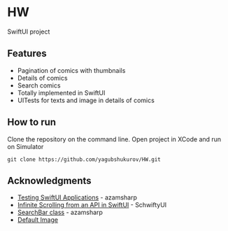 # HW

SwiftUI project

## Features
* Pagination of comics with thumbnails 
* Details of comics
* Search comics
* Totally implemented in SwiftUI
* UITests for texts and image in details of comics


## How to run
Clone the repository on the command line.
Open project in XCode and run on Simulator
```
git clone https://github.com/yagubshukurov/HW.git
```

## Acknowledgments
* [Testing SwiftUI Applications](https://www.youtube.com/watch?v=9ZZ0gCMhsUI) - azamsharp
* [Infinite Scrolling from an API in SwiftUI](https://www.youtube.com/watch?v=hrY8c4nSlzg) - SchwiftyUI
* [SearchBar class](https://www.youtube.com/watch?v=IHx53KJnL-o) - azamsharp
* [Default Image](https://www.tibs.org.tw/images/default.jpg)
